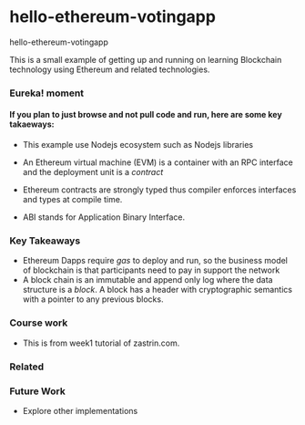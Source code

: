 # hello-ethereum-votingapp
hello-ethereum-votingapp

This is a small example of getting up and running on learning Blockchain technology using Ethereum and
related technologies.

### Eureka! moment
#### If you plan to just browse and not pull code and run, here are some key takaeways:
- This example use Nodejs ecosystem such as Nodejs libraries

- An Ethereum virtual machine (EVM) is a container with an RPC interface and the deployment unit
is a *contract*
- Ethereum contracts are strongly typed thus compiler enforces interfaces and types at compile time.
- ABI stands for Application Binary Interface.

### Key Takeaways
- Ethereum Dapps require *gas* to deploy and run, so the business model of blockchain is that participants need to pay in support the network
- A block chain is an immutable and append only log where the data structure is a *block*. A block has
a header with cryptographic semantics with a pointer to any previous blocks.

### Course work
- This is from week1 tutorial of zastrin.com.

### Related

### Future Work
- Explore other implementations
